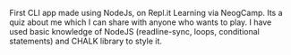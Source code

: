 First CLI app made using NodeJs, on Repl.it
Learning via NeogCamp.
Its a quiz about me which I can share with anyone who wants to play.
I have used basic knowledge of NodeJS (readline-sync, loops, conditional statements) and CHALK library to style it.
